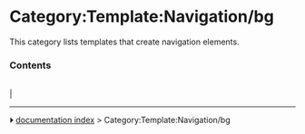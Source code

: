 # Category:Template:Navigation/bg
This category lists templates that create navigation elements.

### Contents

|     |     |     |
| --- | --- | --- |
|



---
⏵ [documentation index](../README.md) > Category:Template:Navigation/bg
